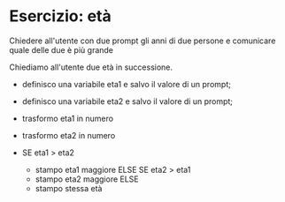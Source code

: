 # Esercizio: età

Chiedere all'utente con due prompt gli anni di due persone e comunicare quale delle due è più grande

Chiediamo all'utente due età in successione.

- definisco una variabile eta1 e salvo il valore di un prompt;
- definisco una variabile eta2 e salvo il valore di un prompt;

- trasformo eta1 in numero
- trasformo eta2 in numero

- SE eta1 > eta2
  - stampo eta1 maggiore
    ELSE SE eta2 > eta1
  - stampo eta2 maggiore
    ELSE
  - stampo stessa età
